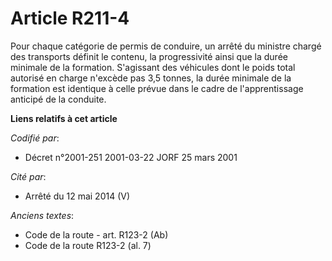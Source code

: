 # Article R211-4

Pour chaque catégorie de permis de conduire, un arrêté du ministre chargé des transports définit le contenu, la progressivité
ainsi que la durée minimale de la formation. S'agissant des véhicules dont le poids total autorisé en charge n'excède pas 3,5
tonnes, la durée minimale de la formation est identique à celle prévue dans le cadre de l'apprentissage anticipé de la
conduite.

**Liens relatifs à cet article**

_Codifié par_:

  - Décret n°2001-251 2001-03-22 JORF 25 mars 2001

_Cité par_:

  - Arrêté du 12 mai 2014 (V)

_Anciens textes_:

  - Code de la route - art. R123-2 (Ab)
  - Code de la route R123-2 (al. 7)
